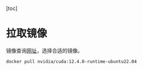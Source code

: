 [toc]



# 拉取镜像

镜像查询[网址](https://hub.docker.com/r/nvidia/cuda/tags)，选择合适的镜像。

```bash
docker pull nvidia/cuda:12.4.0-runtime-ubuntu22.04
```

